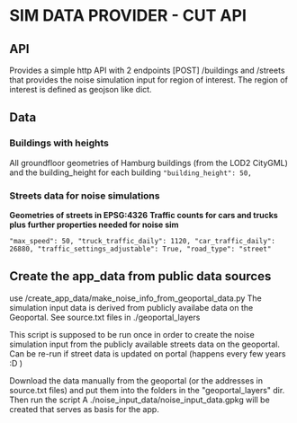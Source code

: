 # SIM DATA PROVIDER - CUT API

## API
Provides a simple http API with 2 endpoints [POST] /buildings and /streets
that provides the noise simulation input for region of interest. 
The region of interest is defined as geojson like dict.

## Data
### Buildings with heights
All groundfloor geometries of Hamburg buildings (from the LOD2 CityGML) and the building_height for each building
`"building_height": 50,
`

### Streets data for noise simulations
**Geometries of streets in EPSG:4326**
**Traffic counts for cars and trucks plus further properties needed for noise sim**

`"max_speed": 50,
"truck_traffic_daily": 1120,
"car_traffic_daily": 26880,
"traffic_settings_adjustable": True,
"road_type": "street"
`


## Create the app_data from public data sources 
use /create_app_data/make_noise_info_from_geoportal_data.py
The simulation input data is derived from publicly availabe data on the Geoportal. 
See source.txt files in ./geoportal_layers 

This script is supposed to be run once in order to create the noise simulation input from the publicly available streets
data on the geoportal. Can be re-run if street data is updated on portal (happens every few years :D ) 

Download the data manually from the geoportal (or the addresses in source.txt files)
and put them into the folders in the "geoportal_layers" dir.
Then run the script
A ./noise_input_data/noise_input_data.gpkg will be created that serves as basis for the app.


